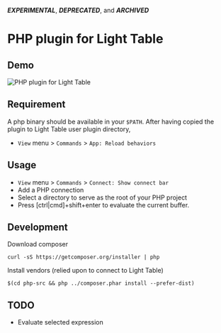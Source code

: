 _**EXPERIMENTAL**_, _**DEPRECATED**_, and _**ARCHIVED**_

# PHP plugin for Light Table

## Demo

![PHP plugin for Light Table](https://raw.github.com/thierrymarianne/LightTable-PHP/master/php-light-table-demo.gif)

## Requirement

A php binary should be available in your `$PATH`.
After having copied the plugin to Light Table user plugin directory,
 * `View` menu > `Commands` > `App: Reload behaviors`

## Usage

 * `View` menu > `Commands` > `Connect: Show connect bar`
 * Add a PHP connection
 * Select a directory to serve as the root of your PHP project
 * Press [ctrl|cmd]+shift+enter to evaluate the current buffer.

## Development

Download composer

```
curl -sS https://getcomposer.org/installer | php
```

Install vendors (relied upon to connect to Light Table)

```
$(cd php-src && php ../composer.phar install --prefer-dist)
```

## TODO

 * Evaluate selected expression

